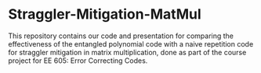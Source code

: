 # Straggler-Mitigation-MatMul
This repository contains our code and presentation for comparing the effectiveness of the entangled polynomial code with a naive repetition code for straggler mitigation in matrix multiplication, done as part of the course project for EE 605: Error Correcting Codes.
